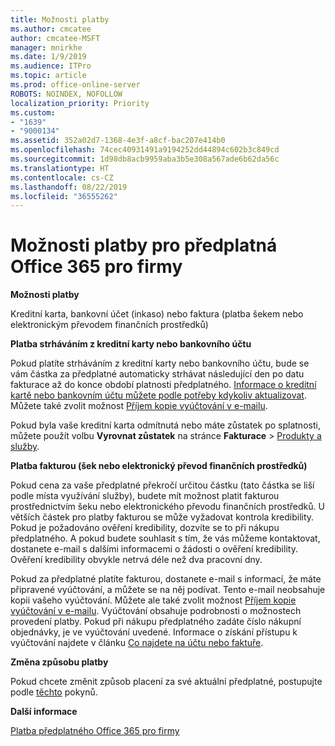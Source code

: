 ```yaml
---
title: Možnosti platby
ms.author: cmcatee
author: cmcatee-MSFT
manager: mnirkhe
ms.date: 1/9/2019
ms.audience: ITPro
ms.topic: article
ms.prod: office-online-server
ROBOTS: NOINDEX, NOFOLLOW
localization_priority: Priority
ms.custom:
- "1639"
- "9000134"
ms.assetid: 352a02d7-1368-4e3f-a8cf-bac207e414b0
ms.openlocfilehash: 74cec40931491a9194252dd44894c602b3c849cd
ms.sourcegitcommit: 1d98db8acb9959aba3b5e308a567ade6b62da56c
ms.translationtype: HT
ms.contentlocale: cs-CZ
ms.lasthandoff: 08/22/2019
ms.locfileid: "36555262"
---
```

# <a name="payment-options-for-office-365-for-business-subscriptions"></a>Možnosti platby pro předplatná Office 365 pro firmy

**Možnosti platby**
  
Kreditní karta, bankovní účet (inkaso) nebo faktura (platba šekem nebo elektronickým převodem finančních prostředků)
  
**Platba strháváním z kreditní karty nebo bankovního účtu**
  
Pokud platíte strháváním z kreditní karty nebo bankovního účtu, bude se vám částka za předplatné automaticky strhávat následující den po datu fakturace až do konce období platnosti předplatného. [Informace o kreditní kartě nebo bankovním účtu můžete podle potřeby kdykoliv aktualizovat](https://docs.microsoft.com/office365/admin/subscriptions-and-billing/add-update-or-remove-credit-card-or-bank-account). Můžete také zvolit možnost [Příjem kopie vyúčtování v e-mailu](https://docs.microsoft.com/office365/admin/subscriptions-and-billing/pay-for-your-subscription#receive-a-copy-of-your-billing-statement-in-email).
  
Pokud byla vaše kreditní karta odmítnutá nebo máte zůstatek po splatnosti, můžete použít volbu **Vyrovnat zůstatek** na stránce **Fakturace** \> [Produkty a služby](https://portal.office.com/adminportal/home#/subscriptions).
  
**Platba fakturou (šek nebo elektronický převod finančních prostředků)**
  
Pokud cena za vaše předplatné překročí určitou částku (tato částka se liší podle místa využívání služby), budete mít možnost platit fakturou prostřednictvím šeku nebo elektronického převodu finančních prostředků. U větších částek pro platby fakturou se může vyžadovat kontrola kredibility. Pokud je požadováno ověření kredibility, dozvíte se to při nákupu předplatného. A pokud budete souhlasit s tím, že vás můžeme kontaktovat, dostanete e-mail s dalšími informacemi o žádosti o ověření kredibility. Ověření kredibility obvykle netrvá déle než dva pracovní dny.
  
Pokud za předplatné platíte fakturou, dostanete e-mail s informací, že máte připravené vyúčtování, a můžete se na něj podívat. Tento e-mail neobsahuje kopii vašeho vyúčtování. Můžete ale také zvolit možnost [Příjem kopie vyúčtování v e-mailu](https://docs.microsoft.com/office365/admin/subscriptions-and-billing/pay-for-your-subscription#receive-a-copy-of-your-billing-statement-in-email). Vyúčtování obsahuje podrobnosti o možnostech provedení platby. Pokud při nákupu předplatného zadáte číslo nákupní objednávky, je ve vyúčtování uvedené. Informace o získání přístupu k vyúčtování najdete v článku [Co najdete na účtu nebo faktuře](https://docs.microsoft.com/office365/admin/subscriptions-and-billing/view-your-bill-or-invoice).
  
**Změna způsobu platby**
  
Pokud chcete změnit způsob placení za své aktuální předplatné, postupujte podle [těchto](https://docs.microsoft.com/office365/admin/subscriptions-and-billing/change-payment-method) pokynů.
  
**Další informace**
  
[Platba předplatného Office 365 pro firmy](https://docs.microsoft.com/office365/admin/subscriptions-and-billing/pay-for-your-subscription)